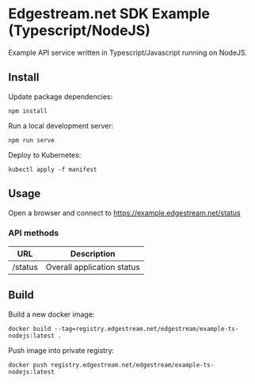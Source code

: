 # Edgestream.net SDK Example (Typescript/NodeJS)

Example API service written in Typescript/Javascript running on NodeJS.

## Install

Update package dependencies:

``` 
npm install
```

Run a local development server:

```
npm run serve
```

Deploy to Kubernetes:

```
kubectl apply -f manifest
```

## Usage

Open a browser and connect to https://example.edgestream.net/status

### API methods

| URL     | Description                                      |
|---------|--------------------------------------------------|
| /status | Overall application status                       |

## Build

Build a new docker image:

```
docker build --tag=registry.edgestream.net/edgestream/example-ts-nodejs:latest .
```

Push image into private registry:

```
docker push registry.edgestream.net/edgestream/example-ts-nodejs:latest
```